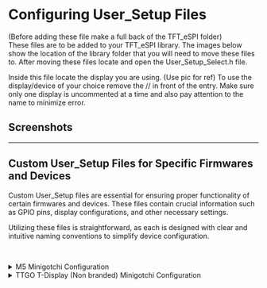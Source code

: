 # Configuring User_Setup Files
(Before adding these file make a full back of the TFT_eSPI folder) <br>
These files are to be added to your TFT_eSPI library. The images below show the location of the library folder that you will need to move these files to. After moving these files locate and open the User_Setup_Select.h file.

Inside this file locate the display you are using. (Use pic for ref)
To use the display/device of your choice remove the // in front of the entry. Make sure only one display is uncommented at a time and also pay attention to the name to minimize error.

## Screenshots


---

## Custom User_Setup Files for Specific Firmwares and Devices
<p>Custom User_Setup files are essential for ensuring proper functionality of certain firmwares and devices. These files contain crucial information such as GPIO pins, display configurations, and other necessary settings.

Utilizing these files is straightforward, as each is designed with clear and intuitive naming conventions to simplify device configuration.</p>
<br>
<details>
<summary>M5 Minigotchi Configuration</summary>
<p align="left">If you intend to flash the minigotchi firmware to an M5 device, ensure you select one of the following User_Setup files that corresponds with the device available in the firmware:
<br>
User_Setup_m5stickc.h <br>
User_Setup_m5stickcp2.h <br>
User_Setup_m5cardputer.h
</p>
</details>

<details>
<summary>TTGO T-Display (Non branded) Minigotchi Configuration</summary>
<p align="left">If you intend to flash the minigotchi firmware to an generic TTGO T-Display, ensure you select one of the following User_Setup files that corresponds with the device available in the firmware:
<br>
User_Setup_TTGO_NoTouch.h <br>
</p>
</details>